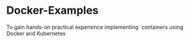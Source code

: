 # Docker-Examples
To gain hands-on practical experience implementing 
containers using Docker and Kubernetes
